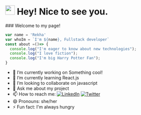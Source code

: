 <h1><img src="https://emojis.slackmojis.com/emojis/images/1531849430/4246/blob-sunglasses.gif?1531849430" width="30"/> Hey! Nice to see you.</h1>
### Welcome to my page!

```javascript
var name = 'Rekha'
var whoIm = `I'm ${name}, Fullstack developer`
const about =()=> {
  console.log("I'm eager to know about new technologies");
  console.log("I love fiction");
  console.log("I'm big Harry Potter Fan");
}
```


- 🔭 I’m currently working on Something cool!
- 🌱 I’m currently learning React.js
- 👯 I’m looking to collaborate on javascript
- 💬 Ask me about my project 
- 📫 How to reach me:   <a href="https://www.linkedin.com/in/rekha-kumari-905a60164/" target="_blank"><img alt="LinkedIn" src="https://img.shields.io/badge/linkedin-%230077B5.svg?&style=for-the-badge&logo=linkedin&logoColor=white" /></a>  [![Twitter](https://img.shields.io/badge/Twitter-1DA1F2?style=for-the-badge&logo=twitter&logoColor=white)](https://twitter.com/RekhaKu7)
- 😄 Pronouns: she/her
- ⚡ Fun fact: I'm always hungry


